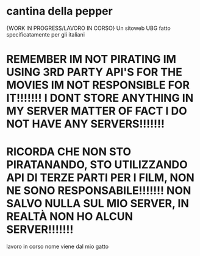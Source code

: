 # cantina della pepper
{WORK IN PROGRESS/LAVORO IN CORSO} Un sitoweb UBG fatto specificatamente per gli italiani

# REMEMBER IM NOT PIRATING IM USING 3RD PARTY API'S FOR THE MOVIES IM NOT RESPONSIBLE FOR IT!!!!!!! I DONT STORE ANYTHING IN MY SERVER MATTER OF FACT I DO NOT HAVE ANY SERVERS!!!!!!!
# RICORDA CHE NON STO PIRATANANDO, STO UTILIZZANDO API DI TERZE PARTI PER I FILM, NON NE SONO RESPONSABILE!!!!!!! NON SALVO NULLA SUL MIO SERVER, IN REALTÀ NON HO ALCUN SERVER!!!!!!!

lavoro in corso nome viene dal mio gatto
